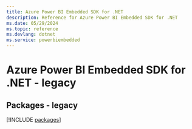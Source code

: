 ```yaml
---
title: Azure Power BI Embedded SDK for .NET
description: Reference for Azure Power BI Embedded SDK for .NET
ms.date: 05/29/2024
ms.topic: reference
ms.devlang: dotnet
ms.service: powerbiembedded
---
```

# Azure Power BI Embedded SDK for .NET - legacy
## Packages - legacy
[!INCLUDE [packages](power-bi-embedded-index.md)]